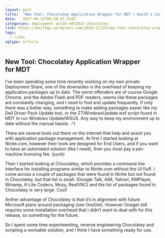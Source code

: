 ```yaml
---
layout: post 
title:  "New Tool: Chocolatey Application Wrapper for MDT | Keith's Consulting Blog" 
date:   2017-06-15T08:58:47.519Z 
categories: deployment win10 mdt2013 chocolatey
link: https://keithga.wordpress.com/2014/11/25/new-tool-chocolatey-wrapper-for-mdt/ 
tags:
  - links
ogtype: article 
---
```


## New Tool: Chocolatey Application Wrapper for MDT

I’ve been spending some time recently working on my own private Deployment Share, one of the downsides is the overhead of keeping my application packages up to date. The worst offenders are of course Google Chrome, and the Adobe Flash and PDF readers, seems like these packages are constantly changing, and I need to find and update frequently. If only there was a better way, something to make adding packages easier like my Dell Driver Pack Update tool, or the ZTIWindowsUpdate.wsf script found in MDT to run Windows Update/WSUS. Any way to keep my environment up to date without the manual hassle. :^)

There are several tools out there on the internet that help and assist you with application package management. At first I started looking at Ninite.com, however their tools are designed for End Users, and if you want to have an automated solution (like I need), then you must pay a per-machine licensing fee. (yuck)

Then I started looking at Chocolatey, which provides a command line interface for installing programs similar to Ninite.com without the UI fluff. I come across a couple of packages that were found in Ninite but not found in Chocolatey, but that list is small: (Google Talk, AIM, Yahoo!, KMPlayer, Winamp, K-Lite Codecs, Mozy, RealVNC) and the list of packages found in Chocolatey is very large. Cool!

Anther advantage of Chocolatey is that it’s in alignment with future Microsoft plans around packaging (see OneGet). However Oneget still requires some installation overhead that I didn’t want to deal with for this release, so something for the future.

So I spent some time experimenting, reverse engineering Chocolatey and scripting a workable solution, and I think I have something ready for use.